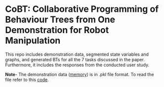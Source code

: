 # CoBT: Collaborative Programming of Behaviour Trees from One Demonstration for Robot Manipulation

This repo includes demonstration data, segmented state variables and graphs, and generated BTs for all the 7 tasks discussed in the paper. Furthermore, it includes the responses from the conducted user study.

**Note**- The demonstration data ([memory](Memory)) is in .pkl file format. To read the file refer to this [code](Memory/git_data.py). 



